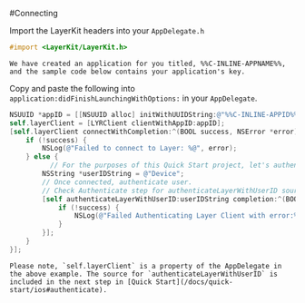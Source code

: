 #Connecting

Import the LayerKit headers into your `AppDelegate.h`

```objectivec
#import <LayerKit/LayerKit.h>
```

```emphasis
We have created an application for you titled, %%C-INLINE-APPNAME%%, and the sample code below contains your application's key.
```

Copy and paste the following into `application:didFinishLaunchingWithOptions:` in your `AppDelegate`.

```objectivec
NSUUID *appID = [[NSUUID alloc] initWithUUIDString:@"%%C-INLINE-APPID%%"];
self.layerClient = [LYRClient clientWithAppID:appID];
[self.layerClient connectWithCompletion:^(BOOL success, NSError *error) {
    if (!success) {
        NSLog(@"Failed to connect to Layer: %@", error);
    } else {
    	  // For the purposes of this Quick Start project, let's authenticate as a user named 'Device'.  Alternatively, you can authenticate as a user named 'Simulator' if you're running on a Simulator.
        NSString *userIDString = @"Device";
        // Once connected, authenticate user.
        // Check Authenticate step for authenticateLayerWithUserID source
        [self authenticateLayerWithUserID:userIDString completion:^(BOOL success, NSError *error) {
            if (!success) {
                NSLog(@"Failed Authenticating Layer Client with error:%@", error);
            }
        }];
    }
}];
```

```emphasis
Please note, `self.layerClient` is a property of the AppDelegate in the above example. The source for `authenticateLayerWithUserID` is included in the next step in [Quick Start](/docs/quick-start/ios#authenticate).
```